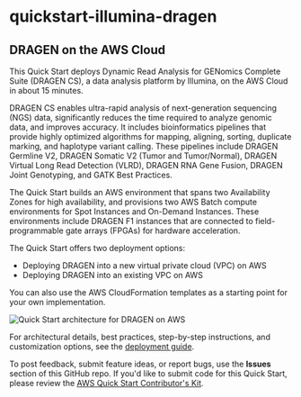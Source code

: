# quickstart-illumina-dragen

## DRAGEN on the AWS Cloud

This Quick Start deploys Dynamic Read Analysis for GENomics Complete Suite (DRAGEN CS), a data analysis platform by Illumina, on the AWS Cloud in about 15 minutes.

DRAGEN CS enables ultra-rapid analysis of next-generation sequencing (NGS) data, significantly reduces the time required to analyze genomic data, and improves accuracy. It includes bioinformatics pipelines that provide highly optimized algorithms for mapping, aligning, sorting, duplicate marking, and haplotype variant calling. These pipelines include DRAGEN Germline V2, DRAGEN Somatic V2 (Tumor and Tumor/Normal), DRAGEN Virtual Long Read Detection (VLRD), DRAGEN RNA Gene Fusion, DRAGEN Joint Genotyping, and GATK Best Practices.

The Quick Start builds an AWS environment that spans two Availability Zones for high availability, and provisions two AWS Batch compute environments for Spot Instances and On-Demand Instances. These environments include DRAGEN F1 instances that are connected to field-programmable gate arrays (FPGAs) for hardware acceleration.

The Quick Start offers two deployment options:

- Deploying DRAGEN into a new virtual private cloud (VPC) on AWS
- Deploying DRAGEN into an existing VPC on AWS

You can also use the AWS CloudFormation templates as a starting point for your own implementation.

![Quick Start architecture for DRAGEN on AWS](https://d0.awsstatic.com/partner-network/QuickStart/datasheets/quickstart-architecture-for-dragen-on-aws.png)

For architectural details, best practices, step-by-step instructions, and customization options, see the
[deployment guide](https://fwd.aws/YqKNQ).

To post feedback, submit feature ideas, or report bugs, use the **Issues** section of this GitHub repo.
If you'd like to submit code for this Quick Start, please review the [AWS Quick Start Contributor's Kit](https://aws-quickstart.github.io/).
